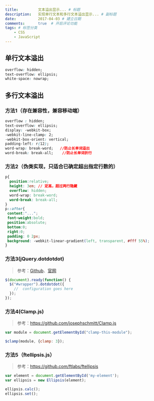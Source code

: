 ```yaml
---
title:         文本溢出显示... # 标题
description:   实现单行文本和多行文本溢出显示... # 副标题
date:          2017-04-03 # 建立日期
comments:      true  # 开启评论功能
tags: # 标签分类
    - CSS
    - JavaScript
---
```



## 单行文本溢出
```css
overflow: hidden;
text-overflow: ellipsis;
white-space: nowrap;
```

## 多行文本溢出
### 方法1（存在兼容性，兼容移动端）
```css
overflow : hidden;
text-overflow: ellipsis;
display: -webkit-box;
-webkit-line-clamp: 2;
-webkit-box-orient: vertical;
padding-left: r(12);
word-wrap: break-word;   //防止长单词溢出
word-break: break-all;    //防止长单词折行
```

### 方法2（伪类实现，只适合已确定超出指定行数的）
```css
p{
  position:relative;
  height: 3em; // 定高，超过两行隐藏
  overflow: hidden;
  word-wrap: break-word;
  word-break: break-all;
}
p::after{
 content:"...";
 font-weight:bold;
 position:absolute;
 bottom:0;
 right:0;
 padding: 0 2px;
 background: -webkit-linear-gradient(left, transparent, #fff 55%);
}
```


### 方法3(jQuery.dotdotdot)
>参考：[Github](https://github.com/FrDH/jQuery.dotdotdot)、[官网](http://dotdotdot.frebsite.nl/)
```js
$(document).ready(function() {
  $("#wrapper").dotdotdot({
    //  configuration goes here
  });
});
```

### 方法4(Clamp.js)
>参考：https://github.com/josephschmitt/Clamp.js
```js
var module = document.getElementById("clamp-this-module");

$clamp(module, {clamp: 3});
```

### 方法5（ftellipsis.js）
>参考：https://github.com/ftlabs/ftellipsis
```js
var element = document.getElementById('my-element');
var ellipsis = new Ellipsis(element);

ellipsis.calc();
ellipsis.set();

```
